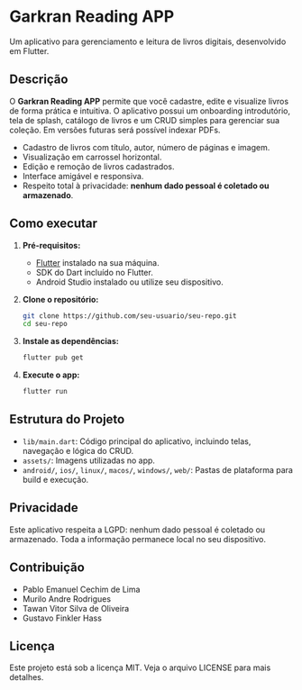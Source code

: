 # Garkran Reading APP

Um aplicativo para gerenciamento e leitura de livros digitais, desenvolvido em Flutter.

## Descrição

O **Garkran Reading APP** permite que você cadastre, edite e visualize livros de forma prática e intuitiva. O aplicativo possui um onboarding introdutório, tela de splash, catálogo de livros e um CRUD simples para gerenciar sua coleção. Em versões futuras será possível indexar PDFs.

- Cadastro de livros com título, autor, número de páginas e imagem.
- Visualização em carrossel horizontal.
- Edição e remoção de livros cadastrados.
- Interface amigável e responsiva.
- Respeito total à privacidade: **nenhum dado pessoal é coletado ou armazenado**.

## Como executar

1. **Pré-requisitos:**  
   - [Flutter](https://docs.flutter.dev/get-started/install) instalado na sua máquina.
   - SDK do Dart incluído no Flutter.
   - Android Studio instalado ou utilize seu dispositivo.

2. **Clone o repositório:**
   ```sh
   git clone https://github.com/seu-usuario/seu-repo.git
   cd seu-repo
   ```

3. **Instale as dependências:**
   ```sh
   flutter pub get
   ```

4. **Execute o app:**
   ```sh
   flutter run
   ```

## Estrutura do Projeto

- `lib/main.dart`: Código principal do aplicativo, incluindo telas, navegação e lógica do CRUD.
- `assets/`: Imagens utilizadas no app.
- `android/`, `ios/`, `linux/`, `macos/`, `windows/`, `web/`: Pastas de plataforma para build e execução.

## Privacidade

Este aplicativo respeita a LGPD: nenhum dado pessoal é coletado ou armazenado. Toda a informação permanece local no seu dispositivo.

## Contribuição

- Pablo Emanuel Cechim de Lima
- Murilo Andre Rodrigues 
- Tawan Vitor Silva de Oliveira
- Gustavo Finkler Hass

## Licença

Este projeto está sob a licença MIT. Veja o arquivo LICENSE para mais detalhes.